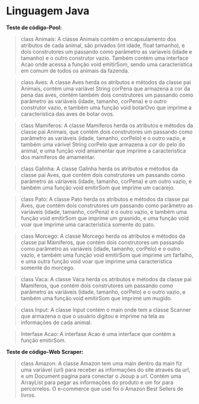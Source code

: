 # Linguagem Java
**Teste de código-Pool:**
>class Animais: 
  A classe Animais contém o encapsulamento dos atributos de cada animal, são privados (int idade, float tamanho), e dois construtores um passando como parâmetro as variaveis (idade e tamanho) e o outro construtor vazio. Também contém uma interface Acao onde acessa a função void emitirSom, sendo uma característica em comum de todos os animais da fazenda.

>class Aves: 
  A classe Aves herda os atributos e métodos da classe pai Animais, contém uma variável String corPena que armazena a cor da pena das aves, contém também dois construtores um passando como parâmetro as variáveis (idade, tamanho, corPena) e o outro construtor vazio, e também uma função void botarOvo que imprime a característica das aves de botar ovos.

>class Mamiferos: 
  A classe Mamiferos herda os atributos e métodos da classe pai Animais, que contém dois construtores um passando como parâmetro as variáveis (idade, tamanho, corPelo) e o outro vazio, e também uma várivel String corPelo que armazena a cor do pelo do animal, e uma função void amamentar que imprime a caracteristica dos mamiferos de amamentar.

>class Galinha: 
  A classe Galinha herda os atributos e métodos da classe pai Aves, que contém dois construtores um passando como parâmetro as váriaveis (idade, tamanho, corPena) e um outro vazio, e também uma função void emitirSom que imprime um cacarejo.

>class Pato: 
 A classe Pato herda os atributos e métodos da classe pai Aves, que contém dois construtores um passando como parâmetro as variáveis (idade, tamanho, corPena) e o outro vazio, e também uma função void emitirSom que imprime um grasnido, e uma função void voar que imprime uma característica somente do pato.

>class Morcego:
 A classe Morcego herda os atributos e métodos da classe pai Mamiferos, que contém dois construtores um passando como parâmetro as variáveis (idade, tamanho, corPelo) e o outro vazio, e também uma função void emitirSom que imprime um farfalho, e uma outra função void voar que imprime uma característica somente do morcego.

>class Vaca: 
  A classe Vaca herda os atributos e métodos da classe pai Mamiferos, que contém dois construtores um passando como parâmetro as variáveis (idade, tamanho, corPelo) e o outro vazio, e também uma função void emitirSom que imprime um mugido.
  
>class Input: 
  A classe Input contém o main onde tem a classe Scanner que armazena o que o usuário digitou e imprime na tela as informações de cada animal.
  
>Interfase Acao: 
  A interfase Acao é uma interface que contém a função emitirSom.
  
  
**Teste de código-Web Scraper:**
>class Amazon:
  A classe Amazon tem uma main dentro da main fiz uma variável (url) para receber as informações do site através da url, e um Document pagina para conectar o Jsoup a url. Contém uma ArrayList para pegar as informações do produto e um for para percorrelos.
  O e-commerce que usei foi o Amazon Best Sellers de livros.
